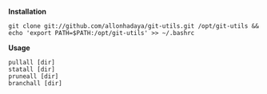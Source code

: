 **Installation**

    git clone git://github.com/allonhadaya/git-utils.git /opt/git-utils && echo 'export PATH=$PATH:/opt/git-utils' >> ~/.bashrc

**Usage**

    pullall [dir]
    statall [dir]
    pruneall [dir]
    branchall [dir]
